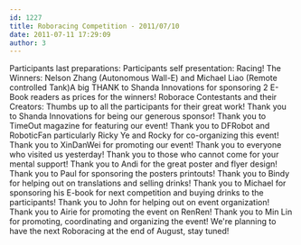 ```yaml
---
id: 1227
title: Roboracing Competition - 2011/07/10
date: 2011-07-11 17:29:09
author: 3
---
```


Participants last preparations:
Participants self presentation:
Racing!
The Winners: Nelson Zhang (Autonomous Wall-E) and Michael Liao (Remote controlled Tank)A big THANK to Shanda Innovations for sponsoring 2 E-Book readers as prices for the winners!
Roborace Contestants and their Creators:
Thumbs up to all the participants for their great work! Thank you to Shanda Innovations for being our generous sponsor! Thank you to TimeOut magazine for featuring our event! Thank you to DFRobot and RoboticFan particularly Ricky Ye and Rocky for co-organizing this event! Thank you to XinDanWei for promoting our event! Thank you to everyone who visited us yesterday! Thank you to those who cannot come for your mental support! Thank you to Andi for the great poster and flyer design! Thank you to Paul for sponsoring the posters printouts! Thank you to Bindy for helping out on translations and selling drinks! Thank you to Michael for sponsoring his E-book for next competition and buying drinks to the participants! Thank you to John for helping out on event organization! Thank you to Airie for promoting the event on RenRen! Thank you to Min Lin for promoting, coordinating and organizing the event!
We're planning to have the next Roboracing at the end of August, stay tuned!